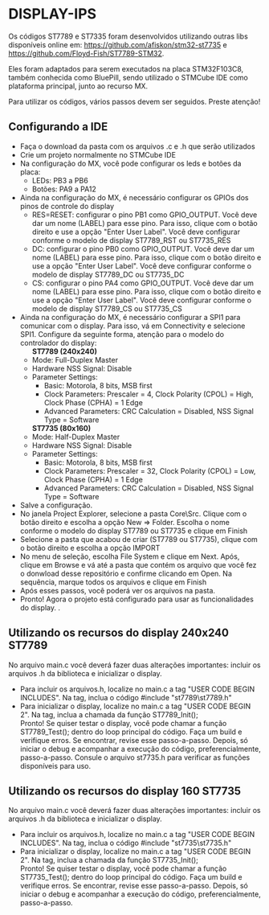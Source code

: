 # DISPLAY-IPS

Os códigos ST7789 e ST7335 foram desenvolvidos utilizando outras libs disponíveis online em:
https://github.com/afiskon/stm32-st7735 e https://github.com/Floyd-Fish/ST7789-STM32.

Eles foram adaptados para serem executados na placa STM32F103C8, também conhecida como BluePill,
sendo utilizado o STMCube IDE como plataforma principal, junto ao recurso MX.

Para utilizar os códigos, vários passos devem ser seguidos. Preste atenção!

<h2>Configurando a IDE</h2>
<ul>
<li>Faça o download da pasta com os arquivos .c e .h que serão utilizados</li>
<li>Crie um projeto normalmente no STMCube IDE</li>
<li>Na configuração do MX, você pode configurar os leds e botões da placa:
  <ul><li>LEDs: PB3 a PB6</li>
  <li>Botões: PA9 a PA12</li></li></ul>
<li>Ainda na configuração do MX, é necessário configurar os GPIOs dos pinos de controle do display
  <ul><li>RES=RESET: configurar o pino PB1 como GPIO_OUTPUT. Você deve dar um nome (LABEL) para esse pino. 
              Para isso, clique com o botão direito e use a opção "Enter User Label". Você deve configurar
              conforme o modelo de display ST7789_RST ou ST7735_RES </li>
  <li>DC: configurar o pino PB0 como GPIO_OUTPUT. Você deve dar um nome (LABEL) para esse pino. 
              Para isso, clique com o botão direito e use a opção "Enter User Label". Você deve configurar
              conforme o modelo de display ST7789_DC ou ST7735_DC</li>
  <li>CS: configurar o pino PA4 como GPIO_OUTPUT. Você deve dar um nome (LABEL) para esse pino. 
              Para isso, clique com o botão direito e use a opção "Enter User Label". Você deve configurar
              conforme o modelo de display ST7789_CS ou ST7735_CS</li></ul></li>
<li>Ainda na configuração do MX, é necessário configurar a SPI1 para comunicar com o display. Para isso, vá
      em Connectivity e selecione SPI1. Configure da seguinte forma, atenção para o modelo do controlador do display:
      <ul><b>ST7789 (240x240)</b><li>Mode: Full-Duplex Master</li>
      <li>Hardware NSS Signal: Disable</li>
      <li>Parameter Settings:
            <ul>
            <li>Basic: Motorola, 8 bits, MSB first</li>
            <li>Clock Parameters: Prescaler = 4, Clock Polarity (CPOL) = High, Clock Phase (CPHA) = 1 Edge</li>
            <li>Advanced Parameters: CRC Calculation = Disabled, NSS Signal Type = Software</li></ul>
            </li></ul>
      <ul><b>ST7735 (80x160)</b><li>Mode: Half-Duplex Master</li>
      <li>Hardware NSS Signal: Disable</li>
      <li>Parameter Settings:
            <ul>
            <li>Basic: Motorola, 8 bits, MSB first</li>
            <li>Clock Parameters: Prescaler = 32, Clock Polarity (CPOL) = Low, Clock Phase (CPHA) = 1 Edge</li>
            <li>Advanced Parameters: CRC Calculation = Disabled, NSS Signal Type = Software</li></ul>
            </li></ul>
            </li>
<li>Salve a configuração.</li>
<li>No janela Project Explorer, selecione a pasta Core\Src. Clique com o botão direito e escolha a opção New => Folder. Escolha o nome conforme o modelo do display ST7789 ou ST7735 e clique em Finish</li>
<li>Selecione a pasta que acabou de criar (ST7789 ou ST7735), clique com o botão direito e escolha a opção IMPORT</li>
<li>No menu de seleção, escolha File System e clique em Next. Após, clique em Browse e vá até a pasta que contém os arquivo que você fez o donwload desse repositório e confirme clicando em Open. Na sequência, marque todos os arquivos e clique em Finish</li>
<li>Após esses passos, você poderá ver os arquivos na pasta.</li>
<li>Pronto! Agora o projeto está configurado para usar as funcionalidades do display. .</li>
</ul>
<h2> Utilizando os recursos do display 240x240 ST7789</h2>
No arquivo main.c você deverá fazer duas alterações importantes: incluir os arquivos .h da biblioteca e inicializar o display.
<ul>
<li>Para incluir os arquivos.h, localize no main.c a tag "USER CODE BEGIN INCLUDES". Na tag, inclua o código
  #include "st7789\st7789.h"
</li>
<li>Para inicializar o display, localize no main.c a tag "USER CODE BEGIN 2". Na tag, inclua a chamada da função
 ST7789_Init();
</li>
Pronto! Se quiser testar o display, você pode chamar a função  ST7789_Test(); dentro do loop principal do código. 
Faça um build e verifique erros. Se encontrar, revise esse passo-a-passo. Depois, só iniciar o debug e acompanhar a execução do código, preferencialmente, passo-a-passo.
Consule o arquivo st7735.h para verificar as funções disponíveis para uso.
</ul>
<h2> Utilizando os recursos do display 160 ST7735</h2>
No arquivo main.c você deverá fazer duas alterações importantes: incluir os arquivos .h da biblioteca e inicializar o display.
<ul>
<li>Para incluir os arquivos.h, localize no main.c a tag "USER CODE BEGIN INCLUDES". Na tag, inclua o código
  #include "st7735\st7735.h"
</li>
<li>Para inicializar o display, localize no main.c a tag "USER CODE BEGIN 2". Na tag, inclua a chamada da função
 ST7735_Init();
</li>
Pronto! Se quiser testar o display, você pode chamar a função  ST7735_Test(); dentro do loop principal do código. 
Faça um build e verifique erros. Se encontrar, revise esse passo-a-passo. Depois, só iniciar o debug e acompanhar a execução do código, preferencialmente, passo-a-passo.
</ul>
